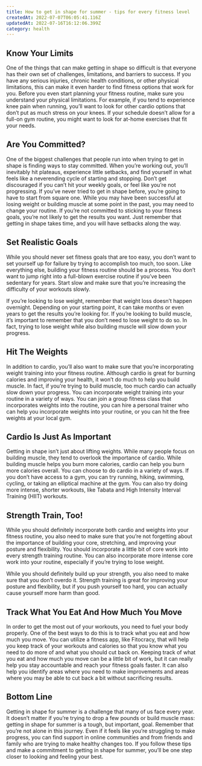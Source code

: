 ```yaml
---
title: How to get in shape for summer - tips for every fitness level
createdAt: 2022-07-07T06:05:41.116Z
updatedAt: 2022-07-16T16:12:06.399Z
category: health
---
```


## Know Your Limits

One of the things that can make getting in shape so difficult is that everyone has their own set of challenges, limitations, and barriers to success. If you have any serious injuries, chronic health conditions, or other physical limitations, this can make it even harder to find fitness options that work for you. Before you even start planning your fitness routine, make sure you understand your physical limitations.
For example, if you tend to experience knee pain when running, you’ll want to look for other cardio options that don’t put as much stress on your knees. If your schedule doesn’t allow for a full-on gym routine, you might want to look for at-home exercises that fit your needs.

## Are You Committed?

One of the biggest challenges that people run into when trying to get in shape is finding ways to stay committed. When you’re working out, you’ll inevitably hit plateaus, experience little setbacks, and find yourself in what feels like a neverending cycle of starting and stopping. Don’t get discouraged if you can’t hit your weekly goals, or feel like you’re not progressing. If you’ve never tried to get in shape before, you’re going to have to start from square one. While you may have been successful at losing weight or building muscle at some point in the past, you may need to change your routine. If you’re not committed to sticking to your fitness goals, you’re not likely to get the results you want. Just remember that getting in shape takes time, and you will have setbacks along the way.

## Set Realistic Goals

While you should never set fitness goals that are too easy, you don’t want to set yourself up for failure by trying to accomplish too much, too soon. Like everything else, building your fitness routine should be a process. You don’t want to jump right into a full-blown exercise routine if you’ve been sedentary for years. Start slow and make sure that you’re increasing the difficulty of your workouts slowly.

If you’re looking to lose weight, remember that weight loss doesn’t happen overnight. Depending on your starting point, it can take months or even years to get the results you’re looking for. If you’re looking to build muscle, it’s important to remember that you don’t need to lose weight to do so. In fact, trying to lose weight while also building muscle will slow down your progress.

## Hit The Weights

In addition to cardio, you’ll also want to make sure that you’re incorporating weight training into your fitness routine. Although cardio is great for burning calories and improving your health, it won’t do much to help you build muscle. In fact, if you’re trying to build muscle, too much cardio can actually slow down your progress.
You can incorporate weight training into your routine in a variety of ways. You can join a group fitness class that incorporates weights into the routine, you can hire a personal trainer who can help you incorporate weights into your routine, or you can hit the free weights at your local gym.

## Cardio Is Just As Important

Getting in shape isn’t just about lifting weights. While many people focus on building muscle, they tend to overlook the importance of cardio. While building muscle helps you burn more calories, cardio can help you burn more calories overall.
You can choose to do cardio in a variety of ways. If you don’t have access to a gym, you can try running, hiking, swimming, cycling, or taking an elliptical machine at the gym. You can also try doing more intense, shorter workouts, like Tabata and High Intensity Interval Training (HIIT) workouts.

## Strength Train, Too!

While you should definitely incorporate both cardio and weights into your fitness routine, you also need to make sure that you’re not forgetting about the importance of building your core, stretching, and improving your posture and flexibility.
You should incorporate a little bit of core work into every strength training routine. You can also incorporate more intense core work into your routine, especially if you’re trying to lose weight.

While you should definitely build up your strength, you also need to make sure that you don’t overdo it. Strength training is great for improving your posture and flexibility, but if you push yourself too hard, you can actually cause yourself more harm than good.

## Track What You Eat And How Much You Move

In order to get the most out of your workouts, you need to fuel your body properly. One of the best ways to do this is to track what you eat and how much you move. You can utilize a fitness app, like Fitocracy, that will help you keep track of your workouts and calories so that you know what you need to do more of and what you should cut back on.
Keeping track of what you eat and how much you move can be a little bit of work, but it can really help you stay accountable and reach your fitness goals faster. It can also help you identify areas where you need to make improvements and areas where you may be able to cut back a bit without sacrificing results.

## Bottom Line

Getting in shape for summer is a challenge that many of us face every year. It doesn’t matter if you’re trying to drop a few pounds or build muscle mass: getting in shape for summer is a tough, but important, goal.
Remember that you’re not alone in this journey. Even if it feels like you’re struggling to make progress, you can find support in online communities and from friends and family who are trying to make healthy changes too.
If you follow these tips and make a commitment to getting in shape for summer, you’ll be one step closer to looking and feeling your best.

